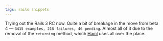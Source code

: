 ```yaml
---
tags: rails snippets
---
```


Trying out the Rails 3 RC now. Quite a bit of breakage in the move from beta 4 — `3415 examples, 218 failures, 46 pending`. Almost all of it due to the removal of the `returning` method, which [Haml](/wiki/Haml) uses all over the place.
